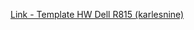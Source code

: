 [Link - Template HW Dell R815 (karlesnine)](https://github.com/karlesnine/Zabbix-ipmi-template-Dell)
